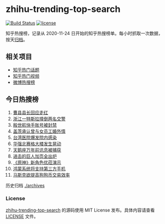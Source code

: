 # zhihu-trending-top-search

[![Build Status](https://github.com/justjavac/zhihu-trending-top-search/workflows/ci/badge.svg?branch=main)](https://github.com/justjavac/zhihu-trending-top-search/actions)
[![license](https://img.shields.io/github/license/justjavac/zhihu-trending-top-search)](https://github.com/justjavac/zhihu-trending-top-search/blob/main/LICENSE)

知乎热搜榜，记录从 2020-11-24 日开始的知乎热搜榜单。每小时抓取一次数据，按天[归档](./archives)。

## 相关项目

- [知乎热门话题](https://github.com/justjavac/zhihu-trending-hot-questions)
- [知乎热门视频](https://github.com/justjavac/zhihu-trending-hot-video)
- [微博热搜榜](https://github.com/justjavac/weibo-trending-hot-search)

## 今日热搜榜

<!-- BEGIN -->
<!-- 最后更新时间 Wed May 19 2021 06:08:00 GMT+0800 (China Standard Time) -->

1. [曹县县长回应走红](https://www.zhihu.com/search?q=曹县)
2. [浙江一特斯拉撞倒两名交警](https://www.zhihu.com/search?q=特斯拉)
3. [殷世航快手账号被封禁](https://www.zhihu.com/search?q=殷世航)
4. [盖茨承认曾与女员工婚外情](https://www.zhihu.com/search?q=比尔盖茨)
5. [台湾医院爆发院内感染](https://www.zhihu.com/search?q=台湾疫情)
6. [华强北赛格大楼发生晃动](https://www.zhihu.com/search?q=华强北)
7. [天鹅座万年前讯息被捕获](https://www.zhihu.com/search?q=天鹅座)
8. [进击的巨人加页全出炉](https://www.zhihu.com/search?q=进击的巨人)
9. [《原神》新角色优菈演示](https://www.zhihu.com/search?q=原神)
10. [鸿蒙系统将支持第三方手机](https://www.zhihu.com/search?q=鸿蒙系统)
11. [马斯克欲提高狗狗币交易效率](https://www.zhihu.com/search?q=马斯克)

<!-- END -->

历史归档 [./archives](./archives)

### License

[zhihu-trending-top-search](https://github.com/justjavac/zhihu-trending-top-search)
的源码使用 MIT License 发布。具体内容请查看 [LICENSE](./LICENSE) 文件。
